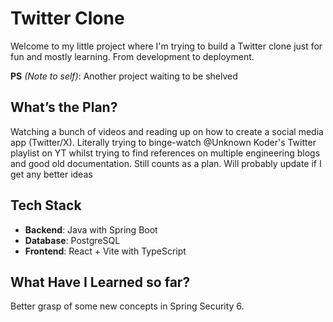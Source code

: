 # Twitter Clone

Welcome to my little project where I'm trying to build a Twitter clone just for fun and mostly learning. From development to deployment.

**PS** *(Note to self)*: Another project waiting to be shelved


## What’s the Plan?

Watching a bunch of videos and reading up on how to create a social media app (Twitter/X). Literally trying to binge-watch @Unknown Koder's Twitter playlist on YT whilst trying to find references on multiple engineering blogs and good old documentation. Still counts as a plan. Will probably update if I get any better ideas

## Tech Stack

- **Backend**: Java with Spring Boot
- **Database**: PostgreSQL
- **Frontend**: React + Vite with TypeScript

## What Have I Learned so far?

Better grasp of some new concepts in Spring Security 6. 
